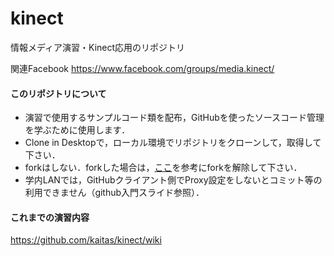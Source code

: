 kinect
======

情報メディア演習・Kinect応用のリポジトリ

関連Facebook
https://www.facebook.com/groups/media.kinect/

#### このリポジトリについて

- 演習で使用するサンプルコード類を配布，GitHubを使ったソースコード管理を学ぶために使用します．
- Clone in Desktopで，ローカル環境でリポジトリをクローンして，取得して下さい．
- forkはしない．forkした場合は，[ここ](https://github.com/kaitas/kinect/issues/3)を参考にforkを解除して下さい．
- 学内LANでは，GitHubクライアント側でProxy設定をしないとコミット等の利用できません（github入門スライド参照）．

#### これまでの演習内容

https://github.com/kaitas/kinect/wiki
